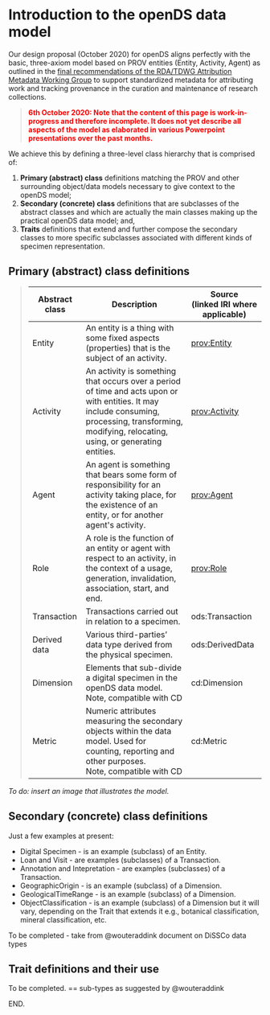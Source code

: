 # Introduction to the openDS data model

Our design proposal (October 2020) for openDS aligns perfectly with the basic, three-axiom model based on PROV entities (Entity, Activity, Agent) as outlined in the [final recommendations of the RDA/TDWG Attribution Metadata Working Group](http://dx.doi.org/10.15497/RDA00029) to support standardized metadata for attributing work and tracking provenance in the curation and maintenance of research collections.

> **<span style="color: red;">6th October 2020: Note that the content of this page is work-in-progress and therefore incomplete. It does not yet describe all aspects of the model as elaborated in various Powerpoint presentations over the past months.</span>**

We achieve this by defining a three-level class hierarchy that is comprised of:

1. **Primary (abstract) class** definitions matching the PROV and other surrounding object/data models necessary to give context to the openDS model;
2. **Secondary (concrete) class** definitions that are subclasses of the abstract classes and which are actually the main classes making up the practical openDS data model; and,
3. **Traits** definitions that extend and further compose the secondary classes to more specific subclasses associated with different kinds of specimen representation.

## Primary (abstract) class definitions

> | Abstract class | Description | Source<br> (linked IRI where applicable) |
> | --- | --- | --- |
> | Entity | An entity is a thing with some fixed aspects (properties) that is the subject of an activity. | [prov:Entity](http://www.w3.org/ns/prov#Entity) |
> | Activity | An activity is something that occurs over a period of time and acts upon or with entities. It may include consuming, processing, transforming, modifying, relocating, using, or generating entities. | [prov:Activity](http://www.w3.org/ns/prov#Activity) |
> | Agent | An agent is something that bears some form of responsibility for an activity taking place, for the existence of an entity, or for another agent's activity. | [prov:Agent](http://www.w3.org/ns/prov#Agent) |
> | Role | A role is the function of an entity or agent with respect to an activity, in the context of a usage, generation, invalidation, association, start, and end. | [prov:Role](http://www.w3.org/ns/prov#Role) |
> | Transaction | Transactions carried out in relation to a specimen. | ods:Transaction |
> | Derived data | Various third-parties’ data type derived from the physical specimen.  | ods:DerivedData |
> | Dimension | Elements that sub-divide a digital specimen in the openDS data model. <br>Note, compatible with CD | cd:Dimension |
> | Metric | Numeric attributes measuring the secondary objects within the data model. Used for counting, reporting and other purposes. <br> Note, compatible with CD | cd:Metric |

*To do: insert an image that illustrates the model.*


## Secondary (concrete) class definitions

Just a few examples at present:
- Digital Specimen - is an example (subclass) of an Entity.
- Loan and Visit - are examples (subclasses) of a Transaction.
- Annotation and Intepretation - are examples (subclasses) of a Transaction.
- GeographicOrigin - is an example (subclass) of a Dimension.
- GeologicalTimeRange - is an example (subclass) of a Dimension.
- ObjectClassification - is an example (subclass) of a Dimension but it will vary, depending on the Trait that extends it e.g., botanical classification, mineral classification, etc.

To be completed - take from @wouteraddink document on DiSSCo data types

## Trait definitions and their use

To be completed.
== sub-types as suggested by @wouteraddink


END.